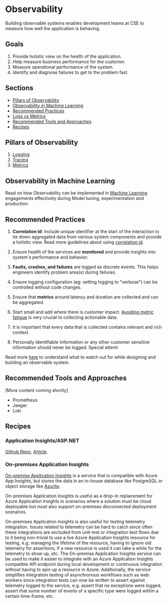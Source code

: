 # Observability

Building observable systems enables development teams at CSE to measure how well the application is behaving.

## Goals

1. Provide holistic view on the health of the application.
2. Help measure business performance for the customer.
3. Measure operational performance of the system.
4. Identify and diagnose failures to get to the problem fast.

## Sections

- [Pillars of Observability](#pillars-of-observability)
- [Observability in Machine Learning](observability/ml-observability.md)
- [Recommended Practices](#recommended-practices)
- [Logs vs Metrics](observability/log-vs-metric.md)
- [Recommended Tools and Approaches](#recommended-tools-and-approaches)
- [Recipes](#recipes)

## Pillars of Observability

1. [Logging](pillars/logging.md)
2. [Tracing](pillars/tracing.md)
3. [Metrics](pillars/metrics.md)

## Observability in Machine Learning

Read on how Observability can be implemented in [Machine Learning](observability/ml-observability.md) engagements effectively during Model tuning, experimentation and production.

## Recommended Practices

1. **Correlation Id**: Include unique identifier at the start of the interaction to tie down aggregated data from various system components and provide a holistic view. Read more guidelines about using [correlation id](correlation-id.md).

2. Ensure health of the services are **monitored** and provide insights into system's performance and behavior.

3. **Faults, crashes, and failures** are logged as discrete events. This helps engineers identify problem area(s) during failures.

4. Ensure logging configuration (eg: setting logging to "verbose") can be controlled without code changes.

5. Ensure that **metrics** around latency and duration are collected and can be aggregated.

6. Start small and add where there is customer impact. [Avoiding metric fatigue](pitfalls.md#metric-fatigue) is very crucial to collecting actionable data.

7. It is important that every data that is collected contains relevant and rich context.

8. Personally Identifiable Information or any other customer sensitive information should never be logged. Special attenti

Read more [here](pitfalls.md) to understand what to watch out for while designing and building an observable system.

## Recommended Tools and Approaches

[More content coming shortly]
* Prometheus
* Jaeger
* Loki

## Recipes

### Application Insights/ASP.NET

[Github Repo](https://github.com/Azure-Samples/application-insights-aspnet-sample-opentelemetry), [Article](https://devblogs.microsoft.com/aspnet/observability-asp-net-core-apps/).

### On-premises Application Insights

[On-premise Application Insights](https://github.com/c-w/appinsights-on-premises) is a service that is compatible with Azure App Insights, but stores the data in an in-house database like PostgreSQL or object storage like [Azurite](https://github.com/Azure/Azurite).

On-premises Application Insights is useful as a drop-in replacement for Azure Application Insights in scenarios where a solution must be cloud deployable but must also support on-premises disconnected deployment scenarios.

On-premises Application Insights is also useful for testing telemetry integration. Issues related to telemetry can be hard to catch since often these integrations are excluded from unit-test or integration test flows due to it being non-trivial to use a live Azure Application Insights resource for testing, e.g. managing the lifetime of the resource, having to ignore old telemetry for assertions, if a new resource is used it can take a while for the telemetry to show up, etc. The On-premise Application Insights service can be used to make it easier to integrate with an Azure Application Insights compatible API endpoint during local development or continuous integration without having to spin up a resource in Azure. Additionally, the service simplifies integration testing of asynchronous workflows such as web workers since integration tests can now be written to assert against telemetry logged to the service, e.g. assert that no exceptions were logged, assert that some number of events of a specific type were logged within a certain time-frame, etc.
